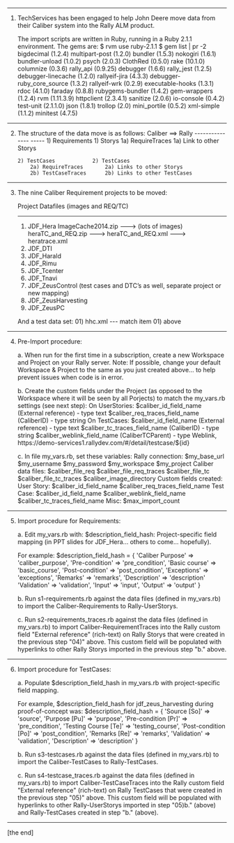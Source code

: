 --------------------------------------------------------------------------------

01) TechServices has been engaged to help John Deere move data from their
    Caliber system into the Rally ALM product.

    The import scripts are written in Ruby, running in a Ruby 2.1.1 environment.
    The gems are:
        $ rvm use ruby-2.1.1
        $ gem list | pr -2
        bigdecimal (1.2.4)          multipart-post (1.2.0)
        bundler (1.5.3)             nokogiri (1.6.1)
        bundler-unload (1.0.2)          psych (2.0.3)
        ClothRed (0.5.0)            rake (10.1.0)
        columnize (0.3.6)           rally_api (0.9.25)
        debugger (1.6.6)            rally_jest (1.2.5)
        debugger-linecache (1.2.0)      rallyeif-jira (4.3.3)
        debugger-ruby_core_source (1.3.2)   rallyeif-wrk (0.2.9)
        executable-hooks (1.3.1)        rdoc (4.1.0)
        faraday (0.8.8)             rubygems-bundler (1.4.2)
        gem-wrappers (1.2.4)            rvm (1.11.3.9)
        httpclient (2.3.4.1)            sanitize (2.0.6)
        io-console (0.4.2)          test-unit (2.1.1.0)
        json (1.8.1)                trollop (2.0)
        mini_portile (0.5.2)            xml-simple (1.1.2)
        minitest (4.7.5)


--------------------------------------------------------------------------------

02) The structure of the data move is as follows:
        Caliber         ==>     Rally
        ---------------         -----
        1) Requirements         1) Storys
            1a) RequireTraces       1a) Link to other Storys

        2) TestCases            2) TestCases
            2a) RequireTraces       2a) Links to other Storys
            2b) TestCaseTraces      2b) Links to other TestCases

--------------------------------------------------------------------------------

03) The nine Caliber Requirement projects to be moved:

    Project                 Datafiles (images and REQ/TC)
    ---------------         ------------------------------------------
    01) JDF_Hera            ImageCache2014.zip  ---> (lots of images)
                            heraTC_and_REQ.zip  ---> heraTC_and_REQ.xml
                                                --->    heratrace.xml
    02) JDF_DTI
    03) JDF_Harald
    04) JDF_Rimu
    05) JDF_Tcenter
    06) JDF_Tnavi
    07) JDF_ZeusControl
        (test cases and DTC’s as well, separate project or new mapping)
    08) JDF_ZeusHarvesting
    09) JDF_ZeusPC

    And a test data set:
        01) hhc.xml --- match item 01) above

--------------------------------------------------------------------------------

04) Pre-Import procedure:

    a. When run for the first time in a subscription, create a new Workspace
       and Project on your Rally server.
       Note:    If possible, change your default Workspace & Project to the
                same as you just created above... to help prevent issues when
                code is in error.

    b. Create the custom fields under the Project (as opposed to the
       Workspace where it will be seen by all Porjects) to match the
       my_vars.rb settings (see next step):
            On UserStories:
                $caliber_id_field_name (External reference) - type text
                $caliber_req_traces_field_name (CaliberID) - type string
            On TestCases:
                $caliber_id_field_name (External reference) - type text
                $caliber_tc_traces_field_name (CaliberID) - type string
                $caliber_weblink_field_name (CaliberTCParent) - type Weblink,
                    https://demo-services1.rallydev.com/#/detail/testcase/${id}

    c. In file my_vars.rb, set these variables:
        Rally connection:
            $my_base_url
            $my_username
            $my_password
            $my_workspace
            $my_project
        Caliber data files:
            $caliber_file_req
            $caliber_file_req_traces
            $caliber_file_tc
            $caliber_file_tc_traces
            $caliber_image_directory
        Custom fields created:
            User Story:
                $caliber_id_field_name
                $caliber_req_traces_field_name
            Test Case:
                $caliber_id_field_name
                $caliber_weblink_field_name
                $caliber_tc_traces_field_name
        Misc:
            $max_import_count

--------------------------------------------------------------------------------

05) Import procedure for Requirements:

    a. Edit my_vars.rb with:
        $description_field_hash:
            Project-specific field mapping (in PPT slides for JDF_Hera...
            others to come... hopefully).

       For example:
            $description_field_hash = {
                'Caliber Purpose'         => 'caliber_purpose',
                'Pre-condition'           => 'pre_condition',
                'Basic course'            => 'basic_course',
                'Post-condition'          => 'post_condition',
                'Exceptions'              => 'exceptions',
                'Remarks'                 => 'remarks',
                'Description'             => 'description'
                'Validation'              => 'validation',
                'Input'                   => 'input',
                'Output'                  => 'output'
                 }

    b. Run s1-requirements.rb against the data files (defined in my_vars.rb)
       to import the Caliber-Requirements to Rally-UserStorys.

    c. Run s2-requirements_traces.rb against the data files (defined in
       my_vars.rb) to import Caliber-RequirementTraces into the Rally
       custom field "External reference" (rich-text) on Rally Storys that
       were created in the previous step "04)" above. This custom field
       will be populated with hyperlinks to other Rally Storys imported in
       the previous step "b." above.

--------------------------------------------------------------------------------

06) Import procedure for TestCases:

    a. Populate $description_field_hash in my_vars.rb with
       project-specific field mapping.

       For example, $description_field_hash for jdf_zeus_harvesting during
       proof-of-concept was:
            $description_field_hash = {
                'Source [So]'             => 'source',
                'Purpose [Pu]'            => 'purpose',
                'Pre-condition [Pr]'      => 'pre_condition',
                'Testing Course [Te]'     => 'testing_course',
                'Post-condition [Po]'     => 'post_condition',
                'Remarks [Re]'            => 'remarks',
                'Validation'              => 'validation',
                'Description'             => 'description'
                }

    b. Run s3-testcases.rb against the data files (defined in my_vars.rb)
       to import the Caliber-TestCases to Rally-TestCases.

    c. Run s4-testcase_traces.rb against the data files (defined in
       my_vars.rb) to import Caliber-TestCaseTraces into the Rally custom
       field "External reference" (rich-text) on Rally TestCases that were
       created in the previous step "05)" above. This custom field will
       be populated with hyperlinks to other Rally-UserStorys imported in
       step "05)b." (above) and Rally-TestCases created in step "b." (above).

--------------------------------------------------------------------------------
[the end]
